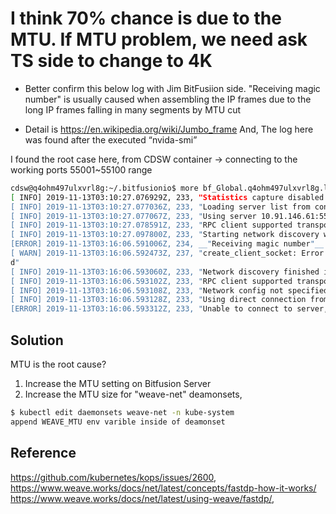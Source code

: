 # I think 70% chance is due to the MTU. If MTU problem, we need ask TS side to change to 4K
 
- Better confirm this below log with Jim BitFusiion side.
  "Receiving magic number" is usually caused when assembling the IP frames due to the long IP frames falling in many segments by MTU cut
 
- Detail is https://en.wikipedia.org/wiki/Jumbo_frame
  And, The log here was found after the executed “nvida-smi”


I found the root case here, from CDSW container -> connecting to the working ports 55001~55100 range

```bash
cdsw@q4ohm497ulxvrl8g:~/.bitfusionio$ more bf_Global.q4ohm497ulxvrl8g.log
[ INFO] 2019-11-13T03:10:27.076929Z, 233, "Statistics capture disabled."
[ INFO] 2019-11-13T03:10:27.077036Z, 233, "Loading server list from config file '/tmp/flexdirect487561532'"
[ INFO] 2019-11-13T03:10:27.077067Z, 233, "Using server 10.91.146.61:55003"
[ INFO] 2019-11-13T03:10:27.078591Z, 233, "RPC client supported transports: tcp"
[ INFO] 2019-11-13T03:10:27.097800Z, 233, "Starting network discovery with 19 servers"
[ERROR] 2019-11-13T03:16:06.591006Z, 234, __"Receiving magic number"__
[ WARN] 2019-11-13T03:16:06.592473Z, 237, "create_client_socket: Error connecting to server 10.91.146.61:55011, error 111: Connection refuse
d"
[ INFO] 2019-11-13T03:16:06.593060Z, 233, "Network discovery finished in 339.495 seconds"
[ INFO] 2019-11-13T03:16:06.593102Z, 233, "RPC client supported transports: tcp"
[ INFO] 2019-11-13T03:16:06.593108Z, 233, "Network config not specified, using enabled transports 1"
[ INFO] 2019-11-13T03:16:06.593128Z, 233, "Using direct connection from client to server"
[ERROR] 2019-11-13T03:16:06.593312Z, 233, "Unable to connect to server, the initial handshake failed"
```

## Solution

MTU is the root cause?

1. Increase the MTU setting on Bitfusion Server
2. Increase the MTU size for "weave-net" deamonsets, 

```bash
$ kubectl edit daemonsets weave-net -n kube-system
append WEAVE_MTU env varible inside of deamonset
```

## Reference

https://github.com/kubernetes/kops/issues/2600, 
https://www.weave.works/docs/net/latest/concepts/fastdp-how-it-works/ 
https://www.weave.works/docs/net/latest/using-weave/fastdp/, 
